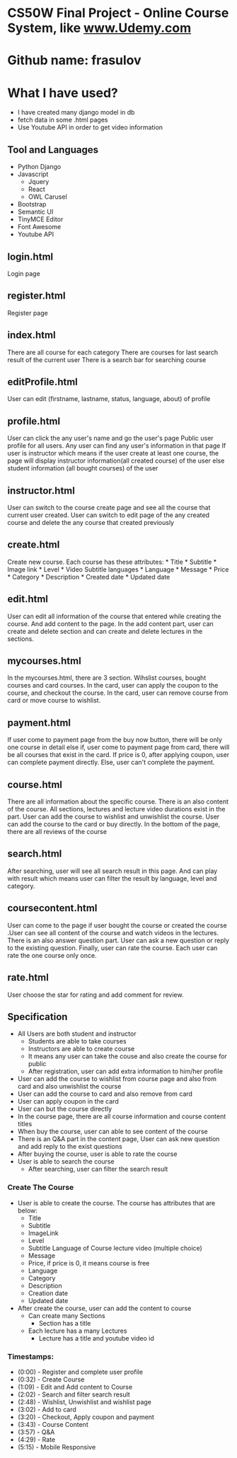 # CS50W Final Project - Online Course System, like www.Udemy.com
# Github name: frasulov

# What I have used?

* I have created many django model in db
* fetch data in some .html pages
* Use Youtube API in order to get video information

## Tool and Languages

* Python Django
* Javascript
    * Jquery
    * React
    * OWL Carusel
* Bootstrap
* Semantic UI
* TinyMCE Editor
* Font Awesome
* Youtube API


## login.html

Login page

## register.html

Register page

## index.html

There are all course for each category
There are courses for last search result of the current user
There is a search bar for searching course

## editProfile.html

User can edit (firstname, lastname, status, language, about) of profile

## profile.html

User can click the any user's name and go the user's page
Public user profile for all users. Any user can find any user's information in that page
If user is instructor which means if the user create at least one course, the page will display instructor information(all created course) of the user else student information (all bought courses) of the user

## instructor.html

User can switch to the course create page and see all the course that current user created. User can switch to edit page of the any created course and delete the any course that created previously

## create.html

Create new course. Each course has these attributes:
    * Title
    * Subtitle
    * Image link
    * Level
    * Video Subtitle languages
    * Language
    * Message
    * Price
    * Category
    * Description
    * Created date
    * Updated date

## edit.html

User can edit all information of the course that entered while creating the course. And add content to the page. In the add content part, user can create and delete section and can create and delete lectures in the sections.

## mycourses.html

In the mycourses.html, there are 3 section. Wihslist courses, bought courses and card courses.
In the card, user can apply the coupon to the course, and checkout the course. In the card, user can remove course from card or move course to wishlist.

## payment.html

If user come to payment page from the buy now button, there will be only one course in detail else if, user come to payment page from card, there will be all courses that exist in the card.
If price is 0, after applying coupon, user can complete payment directly. Else, user can't complete the payment.


## course.html

There are all information about the specific course. There is an also content of the course. All sections, lectures and lecture video durations exist in the part. 
User can add the course to wishlist and unwishlist the course.
User can add the course to the card or buy directly.
In the bottom of the page, there are all reviews of the course

## search.html

After searching, user will see all search result in this page. And can play with result which means user can filter the result by language, level and category.

## coursecontent.html

User can come to the page if user bought the course or created the course .User can see all content of the course and watch videos in the lectures. There is an also answer question part. User can ask a new question or reply to the existing question. Finally, user can rate the course. Each user can rate the one course only once.

## rate.html

User choose the star for rating and add comment for review.




## Specification
 
* All Users are both student and instructor
    * Students are able to take courses
    * Instructors are able to create course
    * It means any user can take the couse and also create the course for public
    * After registration, user can add extra information to him/her profile
* User can add the course to wishlist from course page and also from card and also unwishlist the course
* User can add the course to card and also remove from card
* User can apply coupon in the card
* User can but the course directly
* In the course page, there are all course information and course content titles
* When buy the course, user can able to see content of the course
* There is an Q&A part in the content page, User can ask new question and add reply to the exist questions
* After buying the course, user is able to rate the course
* User is able to search the course
    * After searching, user can filter the search result

### Create The Course

* User is able to create the course. The course has attributes that are below:
    * Title
    * Subtitle
    * ImageLink
    * Level
    * Subtitle Language of Course lecture video (multiple choice)
    * Message
    * Price, if price is 0, it means course is free
    * Language
    * Category
    * Description
    * Creation date
    * Updated date
* After create the course, user can add the content to course
    * Can create many Sections
        * Section has a title
    * Each lecture has a many Lectures
        * Lecture has a title and youtube video id


### Timestamps:

* (0:00) - Register and complete user profile
* (0:32) - Create Course
* (1:09) - Edit and Add content to Course
* (2:02) - Search and filter search result
* (2:48) - Wishlist, Unwishlist and wishlist page
* (3:02) - Add to card
* (3:20) - Checkout, Apply coupon and payment
* (3:43) - Course Content
* (3:57) - Q&A
* (4:29) - Rate
* (5:15) - Mobile Responsive



